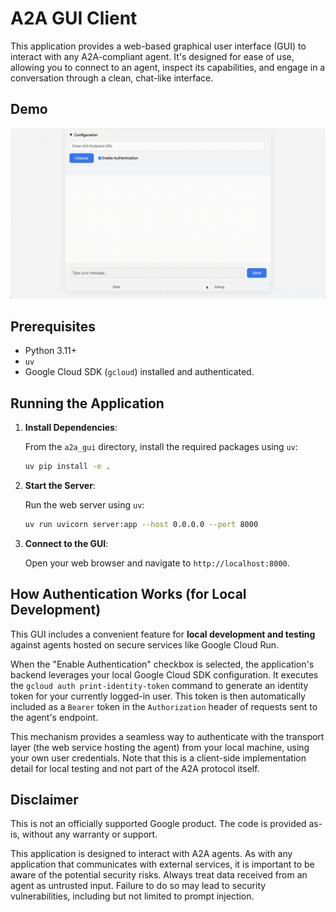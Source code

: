 # A2A GUI Client

This application provides a web-based graphical user interface (GUI) to interact with any A2A-compliant agent. It's designed for ease of use, allowing you to connect to an agent, inspect its capabilities, and engage in a conversation through a clean, chat-like interface.

## Demo

![A2A GUI Demo](assets/a2a_gui_demo.gif)

## Prerequisites

- Python 3.11+
- `uv`
- Google Cloud SDK (`gcloud`) installed and authenticated.

## Running the Application

1. **Install Dependencies**:

    From the `a2a_gui` directory, install the required packages using `uv`:

    ```bash
    uv pip install -e .
    ```

2. **Start the Server**:

    Run the web server using `uv`:

    ```bash
    uv run uvicorn server:app --host 0.0.0.0 --port 8000
    ```

3. **Connect to the GUI**:

    Open your web browser and navigate to `http://localhost:8000`.

## How Authentication Works (for Local Development)

This GUI includes a convenient feature for **local development and testing** against agents hosted on secure services like Google Cloud Run.

When the "Enable Authentication" checkbox is selected, the application's backend leverages your local Google Cloud SDK configuration. It executes the `gcloud auth print-identity-token` command to generate an identity token for your currently logged-in user. This token is then automatically included as a `Bearer` token in the `Authorization` header of requests sent to the agent's endpoint.

This mechanism provides a seamless way to authenticate with the transport layer (the web service hosting the agent) from your local machine, using your own user credentials. Note that this is a client-side implementation detail for local testing and not part of the A2A protocol itself.

## Disclaimer

This is not an officially supported Google product. The code is provided as-is, without any warranty or support.

This application is designed to interact with A2A agents. As with any application that communicates with external services, it is important to be aware of the potential security risks. Always treat data received from an agent as untrusted input. Failure to do so may lead to security vulnerabilities, including but not limited to prompt injection.
